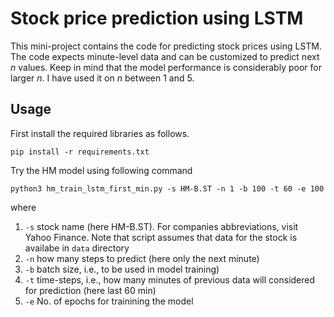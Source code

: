 # Stock price prediction using LSTM
This mini-project contains the code for predicting stock prices using LSTM. The code expects minute-level data and can be customized to predict next $n$ values. Keep in mind that the model performance is considerably poor for larger $n$. I have used it on $n$ between 1 and 5.

## Usage

First install the required libraries as follows.

`pip install -r requirements.txt `

Try the HM model using following command

`python3 hm_train_lstm_first_min.py -s HM-B.ST -n 1 -b 100 -t 60 -e 100`

where

1. `-s` stock name (here HM-B.ST). For companies abbreviations, visit Yahoo Finance. Note that script assumes that data for the stock is availabe in `data` directory
2. `-n` how many steps to predict (here only the next minute)
3. `-b` batch size, i.e., to be used in model training)
4. `-t` time-steps, i.e., how many minutes of previous data will considered for prediction (here last 60 min)
5. `-e` No. of epochs for trainining the model
